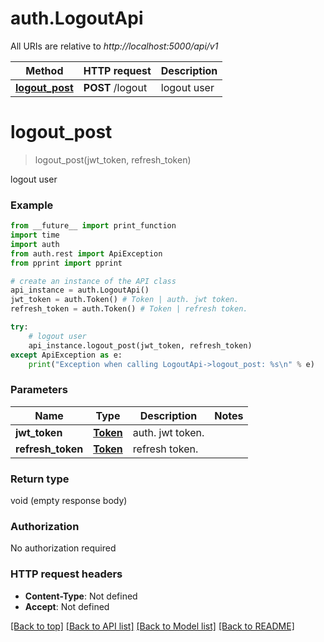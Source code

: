 # auth.LogoutApi

All URIs are relative to *http://localhost:5000/api/v1*

Method | HTTP request | Description
------------- | ------------- | -------------
[**logout_post**](LogoutApi.md#logout_post) | **POST** /logout | logout user

# **logout_post**
> logout_post(jwt_token, refresh_token)

logout user

### Example
```python
from __future__ import print_function
import time
import auth
from auth.rest import ApiException
from pprint import pprint

# create an instance of the API class
api_instance = auth.LogoutApi()
jwt_token = auth.Token() # Token | auth. jwt token.
refresh_token = auth.Token() # Token | refresh token.

try:
    # logout user
    api_instance.logout_post(jwt_token, refresh_token)
except ApiException as e:
    print("Exception when calling LogoutApi->logout_post: %s\n" % e)
```

### Parameters

Name | Type | Description  | Notes
------------- | ------------- | ------------- | -------------
 **jwt_token** | [**Token**](.md)| auth. jwt token. | 
 **refresh_token** | [**Token**](.md)| refresh token. | 

### Return type

void (empty response body)

### Authorization

No authorization required

### HTTP request headers

 - **Content-Type**: Not defined
 - **Accept**: Not defined

[[Back to top]](#) [[Back to API list]](../README.md#documentation-for-api-endpoints) [[Back to Model list]](../README.md#documentation-for-models) [[Back to README]](../README.md)

